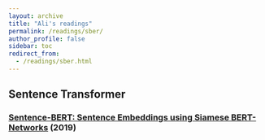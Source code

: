 ```yaml
---
layout: archive
title: "Ali's readings"
permalink: /readings/sber/
author_profile: false
sidebar: toc
redirect_from:
  - /readings/sber.html
---
```


## Sentence Transformer

### [Sentence-BERT: Sentence Embeddings using Siamese BERT-Networks](https://arxiv.org/pdf/1908.10084.pdf) (2019)

<!-- ---
### []() () -->